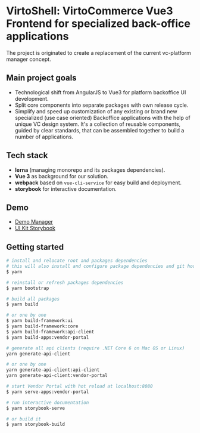 # VirtoShell: VirtoCommerce Vue3 Frontend for specialized back-office applications

The project is originated to create a replacement of the current vc-platform manager concept.

## Main project goals

- Technological shift from AngularJS to Vue3 for platform backoffice UI development.
- Split core components into separate packages with own release cycle.
- Simplify and speed up customization of any existing or brand new specialized (use case oriented) Backoffice applications with the help of unique VC design system. It's a collection of reusable components, guided by clear standards, that can be assembled together to build a number of applications.

## Tech stack

- **lerna** (managing monorepo and its packages dependencies).
- **Vue 3** as background for our solution.
- **webpack** based on `vue-cli-service` for easy build and deployment.
- **storybook** for interactive documentation.

## Demo

- [Demo Manager](https://demo-manager.govirto.com/)
- [UI Kit Storybook](https://ui-kit.govirto.com/)

## Getting started

```bash
# install and relocate root and packages dependencies
# this will also install and configure package dependencies and git hooks
$ yarn

# reinstall or refresh packages dependencies
$ yarn bootstrap

# build all packages
$ yarn build

# or one by one
$ yarn build-framework:ui
$ yarn build-framework:core
$ yarn build-framework:api-client
$ yarn build-apps:vendor-portal

# generate all api clients (require .NET Core 6 on Mac OS or Linux)
yarn generate-api-client

# or one by one
yarn generate-api-client:api-client
yarn generate-api-client:vendor-portal

# start Vendor Portal with hot reload at localhost:8080
$ yarn serve-apps:vendor-portal

# run interactive documentation
$ yarn storybook-serve

# or build it
$ yarn storybook-build
```
